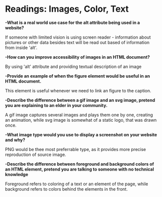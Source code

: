 # Readings: Images, Color, Text

**-What is a real world use case for the alt attribute being used in a website?**

If someone with limited vision is using screen reader - information about pictures or other data besides text will be read out based of information from inside 'alt'.

**-How can you improve accessibility of images in an HTML document?**

By using 'alt' attribute and providing textual description of an image


**-Provide an example of when the figure element would be useful in an HTML document.**

This element is useful whenever we need to link an figure to the caption. 

**-Describe the difference between a gif image and an svg image, pretend you are explaining to an elder in your community.**

A gif image captures several images and plays them one by one, creating an animation, while svg image is somewhat of a static logo, that was drawn once.

**-What image type would you use to display a screenshot on your website and why?**

PNG would be thee most preferrable type, as it provides more precise reproduction of source image. 


**-Describe the difference between foreground and background colors of an HTML element, pretend you are talking to someone with no technical knowledge**

Foreground refers to coloring of a text or an element of the page, while background refers to colors behind the elements in the front. 



